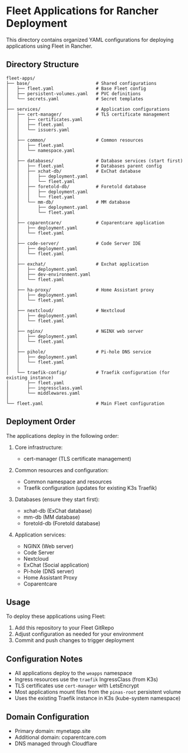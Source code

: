 # Fleet Applications for Rancher Deployment

This directory contains organized YAML configurations for deploying applications using Fleet in Rancher.

## Directory Structure

```
fleet-apps/
├── base/                         # Shared configurations
│   ├── fleet.yaml                # Base Fleet config
│   ├── persistent-volumes.yaml   # PVC definitions
│   └── secrets.yaml              # Secret templates
│
├── services/                     # Application configurations
│   ├── cert-manager/             # TLS certificate management
│   │   ├── certificates.yaml
│   │   ├── fleet.yaml
│   │   └── issuers.yaml
│   │
│   ├── common/                   # Common resources
│   │   ├── fleet.yaml
│   │   └── namespace.yaml
│   │
│   ├── databases/                # Database services (start first)
│   │   ├── fleet.yaml            # Databases parent config
│   │   ├── xchat-db/             # ExChat database
│   │   │   ├── deployment.yaml
│   │   │   └── fleet.yaml
│   │   ├── foretold-db/          # Foretold database
│   │   │   ├── deployment.yaml
│   │   │   └── fleet.yaml
│   │   └── mm-db/                # MM database
│   │       ├── deployment.yaml
│   │       └── fleet.yaml
│   │
│   ├── coparentcare/             # Coparentcare application
│   │   ├── deployment.yaml
│   │   └── fleet.yaml
│   │
│   ├── code-server/              # Code Server IDE
│   │   ├── deployment.yaml
│   │   └── fleet.yaml
│   │
│   ├── exchat/                   # Exchat application
│   │   ├── deployment.yaml
│   │   ├── dev-environment.yaml
│   │   └── fleet.yaml
│   │
│   ├── ha-proxy/                 # Home Assistant proxy
│   │   ├── deployment.yaml
│   │   └── fleet.yaml
│   │
│   ├── nextcloud/                # Nextcloud
│   │   ├── deployment.yaml
│   │   └── fleet.yaml
│   │
│   ├── nginx/                    # NGINX web server
│   │   ├── deployment.yaml
│   │   └── fleet.yaml
│   │
│   ├── pihole/                   # Pi-hole DNS service
│   │   ├── deployment.yaml
│   │   └── fleet.yaml
│   │
│   └── traefik-config/           # Traefik configuration (for existing instance)
│       ├── fleet.yaml
│       ├── ingressclass.yaml
│       └── middlewares.yaml
│
└── fleet.yaml                    # Main Fleet configuration
```

## Deployment Order

The applications deploy in the following order:

1. Core infrastructure:
   - cert-manager (TLS certificate management)

2. Common resources and configuration:
   - Common namespace and resources
   - Traefik configuration (updates for existing K3s Traefik)

3. Databases (ensure they start first):
   - xchat-db (ExChat database)
   - mm-db (MM database)
   - foretold-db (Foretold database)

4. Application services:
   - NGINX (Web server)
   - Code Server
   - Nextcloud
   - ExChat (Social application)
   - Pi-hole (DNS server)
   - Home Assistant Proxy
   - Coparentcare

## Usage

To deploy these applications using Fleet:

1. Add this repository to your Fleet GitRepo
2. Adjust configuration as needed for your environment
3. Commit and push changes to trigger deployment

## Configuration Notes

- All applications deploy to the `weapps` namespace
- Ingress resources use the `traefik` IngressClass (from K3s)
- TLS certificates use `cert-manager` with LetsEncrypt
- Most applications mount files from the `pinas-root` persistent volume
- Uses the existing Traefik instance in K3s (kube-system namespace)

## Domain Configuration

- Primary domain: mynetapp.site
- Additional domain: coparentcare.com
- DNS managed through Cloudflare